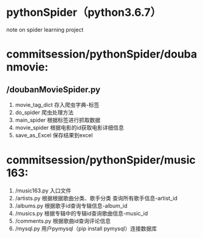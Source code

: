 # pythonSpider（python3.6.7）
note on spider learning project

# commitsession/pythonSpider/doubanmovie:
## /doubanMovieSpider.py
1. movie_tag_dict 存入爬虫字典-标签
2. do_spider 爬虫处理方法
3. main_spider 根据标签进行抓取数据
4. movie_spider 根据电影的id获取电影详细信息
5. save_as_Excel 保存结果到excel

# commitsession/pythonSpider/music163:
1. /music163.py  入口文件
2. /artists.py 根据根据歌曲分类、歌手分类 查询所有歌手信息-artist_id
3. /albums.py  根据歌手id查询专辑信息-album_id
4. /musics.py  根据专辑中的专辑id查询歌曲信息-music_id
5. /comments.py 根据歌曲id查询评论信息
6. /mysql.py 用户pymysql（pip install pymysql）连接数据库
